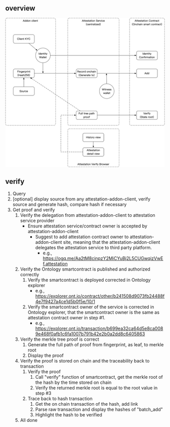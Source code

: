 ## overview

![overview](./res/overview.png)

## verify

1. Query
2. [optional] display source from any attestation-addon-client, verify source and generate hash, compare hash if necessary
3. Get proof and verify
   1. Verify the delegation from attestation-addon-client to attestation service provider
      - Ensure attestation service/contract owner is accepted by attestation-addon-client
         - Suggest to add attestation contract owner to attestation-addon-client site, meaning that the attestation-addon-client delegates the attestation service to third party platform.
            - e.g., https://ogq.me/Aa2tM8cinpzY2MiCYuBj2L5CUGwqizVwEf.attestation
   2. Verify the Ontology smartcontract is published and authorized correctly
      1. Verify the smartcontract is deployed corrected in Ontology explorer
         - e.g., https://explorer.ont.io/contract/other/b241508d9073fb24488f4e7f9427a4ce1d5b0f5e/10/1
      2. Verify the smartcontract owner of the service is corrected in Ontology explorer, that the smartcontract owner is the same as attestation contract owner in step #1.
         - e.g., https://explorer.ont.io/transaction/b699ea32ca64d5e8ca0089e468f0afb1c6fa1007b791b42e2b0a2dd8c6405863
   3. Verify the merkle tree proof is correct
      1. Generate the full path of proof from fingerprint, as leaf, to merkle root
      2. Display the proof
   4. Verify the proof is stored on chain and the traceability back to transaction
      1. Verify the proof
         1. Call "verify" function of smartcontract, get the merkle root of the hash by the time stored on chain
         2. Verify the returned merkle root is equal to the root value in step #3
      2. Trace back to hash transaction
         1. Get the on chain transaction of the hash, add link
         2. Parse raw transaction and display the hashes of "batch_add"
         3. Highlight the hash to be verified
   5. All done